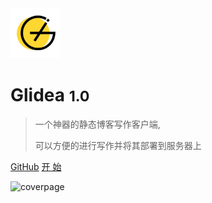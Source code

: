 ﻿<!-- _coverpage.md -->

<img src="../assets/images/logo.png" width="80px" height="80px" alt="logo">

# Glidea <small>1.0</small>

> 一个神器的静态博客写作客户端,
> 
>  可以方便的进行写作并将其部署到服务器上

[GitHub](https://github.com/wonder-light/glidea)
[开 始](docs/)

![coverpage](../assets/images/R-C.jpg)